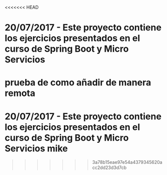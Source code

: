 <<<<<<< HEAD
# 20/07/2017 - Este proyecto contiene los ejercicios presentados en el curso de Spring Boot y Micro Servicios 
prueba de como añadir de manera remota
=======
# 20/07/2017 - Este proyecto contiene los ejercicios presentados en el curso de Spring Boot y Micro Servicios mike
>>>>>>> 3a78b15eae97e54a4379345620acc2dd23d3d7cb
